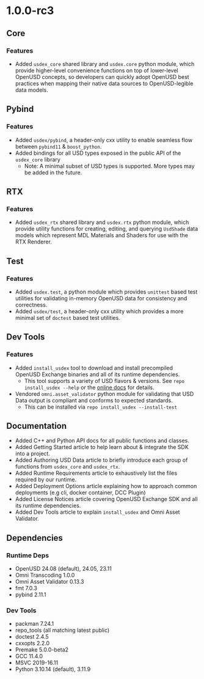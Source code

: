 # 1.0.0-rc3

## Core

### Features

- Added `usdex_core` shared library and `usdex.core` python module, which provide higher-level convenience functions on top of lower-level OpenUSD concepts, so developers can quickly adopt OpenUSD best practices when mapping their native data sources to OpenUSD-legible data models.

## Pybind


### Features

- Added `usdex/pybind`, a header-only cxx utility to enable seamless flow between `pybind11` & `boost_python`.
- Added bindings for all USD types exposed in the public API of the `usdex_core` library
  - Note: A minimal subset of USD types is supported. More types may be added in the future.

## RTX

### Features

- Added `usdex_rtx` shared library and `usdex.rtx` python module, which provide utility functions for creating, editing, and querying `UsdShade` data models which represent MDL Materials and Shaders for use with the RTX Renderer.

## Test

### Features

- Added `usdex.test`, a python module which provides `unittest` based test utilities for validating in-memory OpenUSD data for consistency and correctness.
- Added `usdex/test`, a header-only cxx utility which provides a more minimal set of `doctest` based test utilities.

## Dev Tools

### Features

- Added `install_usdex` tool to download and install precompiled OpenUSD Exchange binaries and all of its runtime dependencies.
  - This tool supports a variety of USD flavors & versions. See `repo install_usdex --help` or the [online docs](devtools.md#install_usdex) for details.
- Vendored `omni.asset_validator` python module for validating that USD Data output is compliant and conforms to expected standards.
  - This can be installed via `repo install_usdex --install-test`

## Documentation

- Added C++ and Python API docs for all public functions and classes.
- Added Getting Started article to help learn about & integrate the SDK into a project.
- Added Authoring USD Data article to briefly introduce each group of functions from `usdex_core` and `usdex_rtx`.
- Added Runtime Requirements article to exhaustively list the files required by our runtime.
- Added Deployment Options article explaining how to approach common deployments (e.g cli, docker container, DCC Plugin)
- Added License Notices article covering OpenUSD Exchange SDK and all its runtime dependencies.
- Added Dev Tools article to explain `install_usdex` and Omni Asset Validator.

## Dependencies

### Runtime Deps

- OpenUSD 24.08 (default), 24.05, 23.11
- Omni Transcoding 1.0.0
- Omni Asset Validator 0.13.3
- fmt 7.0.3
- pybind 2.11.1

### Dev Tools

- packman 7.24.1
- repo_tools (all matching latest public)
- doctest 2.4.5
- cxxopts 2.2.0
- Premake 5.0.0-beta2
- GCC 11.4.0
- MSVC 2019-16.11
- Python 3.10.14 (default), 3.11.9
